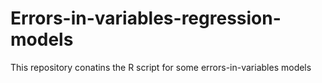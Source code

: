 # Errors-in-variables-regression-models
This repository conatins the R script for some errors-in-variables models
